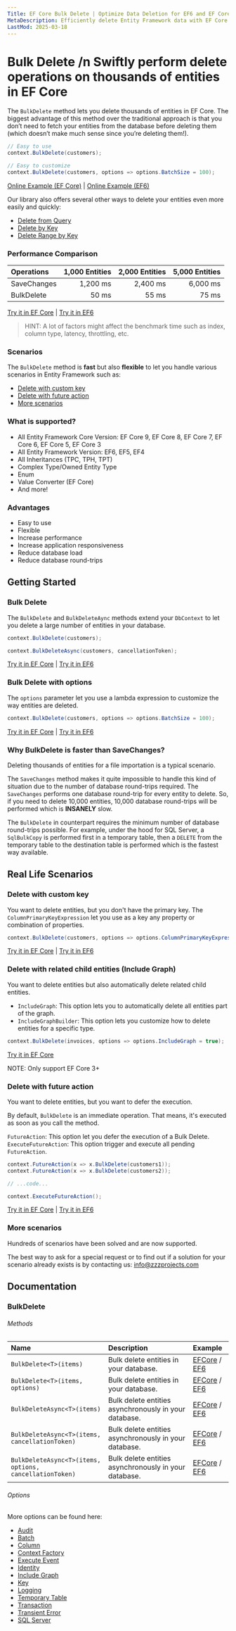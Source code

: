 ```yaml
---
Title: EF Core Bulk Delete | Optimize Data Deletion for EF6 and EF Core
MetaDescription: Efficiently delete Entity Framework data with EF Core Bulk Delete Extensions. Customize options to quickly delete large numbers of entities with ease, compatible with all EF versions including EF Core 7, 6, 5, 3, and EF6. Optimize your database operations - try it now.
LastMod: 2025-03-18
---
```


# Bulk Delete /n Swiftly perform delete operations on thousands of entities in EF Core

The `BulkDelete` method lets you delete thousands of entities in EF Core. The biggest advantage of this method over the traditional approach is that you don’t need to fetch your entities from the database before deleting them (which doesn’t make much sense since you’re deleting them!).

```csharp
// Easy to use
context.BulkDelete(customers);

// Easy to customize
context.BulkDelete(customers, options => options.BatchSize = 100);
```

[Online Example (EF Core)](https://dotnetfiddle.net/BCyXU6) | [Online Example (EF6)](https://dotnetfiddle.net/ESKZJq)

Our library also offers several other ways to delete your entities even more easily and quickly:
- [Delete from Query](/delete-from-query)
- [Delete by Key](/delete-by-key)
- [Delete Range by Key](/delete-range-by-key)

### Performance Comparison

| Operations      | 1,000 Entities | 2,000 Entities | 5,000 Entities |
| :-------------- | -------------: | -------------: | -------------: |
| SaveChanges     | 1,200 ms       | 2,400 ms       | 6,000 ms       |
| BulkDelete      | 50 ms          | 55 ms          | 75 ms         |

[Try it in EF Core](https://dotnetfiddle.net/9r3vLC) | [Try it in EF6](https://dotnetfiddle.net/qYjiA9)

> HINT: A lot of factors might affect the benchmark time such as index, column type, latency, throttling, etc.

### Scenarios
The `BulkDelete` method is **fast** but also **flexible** to let you handle various scenarios in Entity Framework such as:

- [Delete with custom key](#delete-with-custom-key)
- [Delete with future action](#delete-with-future-action)
- [More scenarios](#more-scenarios)

### What is supported?
- All Entity Framework Core Version: EF Core 9, EF Core 8, EF Core 7, EF Core 6, EF Core 5, EF Core 3
- All Entity Framework Version: EF6, EF5, EF4
- All Inheritances (TPC, TPH, TPT)
- Complex Type/Owned Entity Type
- Enum
- Value Converter (EF Core)
- And more!

### Advantages
- Easy to use
- Flexible
- Increase performance
- Increase application responsiveness
- Reduce database load
- Reduce database round-trips

## Getting Started

### Bulk Delete
The `BulkDelete` and `BulkDeleteAync` methods extend your `DbContext` to let you delete a large number of entities in your database.

```csharp
context.BulkDelete(customers);

context.BulkDeleteAsync(customers, cancellationToken);
```

[Try it in EF Core](https://dotnetfiddle.net/EO0Z1R) | [Try it in EF6](https://dotnetfiddle.net/10nw7a)

### Bulk Delete with options
The `options` parameter let you use a lambda expression to customize the way entities are deleted.

```csharp
context.BulkDelete(customers, options => options.BatchSize = 100);
```

[Try it in EF Core](https://dotnetfiddle.net/lIUiH2) | [Try it in EF6](https://dotnetfiddle.net/ygZVAu)

### Why BulkDelete is faster than SaveChanges?
Deleting thousands of entities for a file importation is a typical scenario.

The `SaveChanges` method makes it quite impossible to handle this kind of situation due to the number of database round-trips required. The `SaveChanges` performs one database round-trip for every entity to delete. So, if you need to delete 10,000 entities, 10,000 database round-trips will be performed which is **INSANELY** slow.

The `BulkDelete` in counterpart requires the minimum number of database round-trips possible. For example, under the hood for SQL Server, a `SqlBulkCopy` is performed first in a temporary table, then a `DELETE` from the temporary table to the destination table is performed which is the fastest way available.

## Real Life Scenarios

### Delete with custom key
You want to delete entities, but you don't have the primary key. The `ColumnPrimaryKeyExpression` let you use as a key any property or combination of properties.

```csharp
context.BulkDelete(customers, options => options.ColumnPrimaryKeyExpression = c => c.Code);    
```

[Try it in EF Core](https://dotnetfiddle.net/91wZzc) | [Try it in EF6](https://dotnetfiddle.net/9M6bKt)

### Delete with related child entities (Include Graph)
You want to delete entities but also automatically delete related child entities.

- `IncludeGraph`: This option lets you to automatically delete all entities part of the graph.
- `IncludeGraphBuilder`: This option lets you customize how to delete entities for a specific type.

```csharp
context.BulkDelete(invoices, options => options.IncludeGraph = true);
```

[Try it in EF Core](https://dotnetfiddle.net/SHM63t)

NOTE: Only support EF Core 3+

### Delete with future action
You want to delete entities, but you want to defer the execution.

By default, `BulkDelete` is an immediate operation. That means, it's executed as soon as you call the method.

`FutureAction`: This option let you defer the execution of a Bulk Delete.
`ExecuteFutureAction`: This option trigger and execute all pending `FutureAction`.

```csharp
context.FutureAction(x => x.BulkDelete(customers1));
context.FutureAction(x => x.BulkDelete(customers2));

// ...code...

context.ExecuteFutureAction();
```

[Try it in EF Core](https://dotnetfiddle.net/V6KsSl) | [Try it in EF6](https://dotnetfiddle.net/KovTrj) 

### More scenarios
Hundreds of scenarios have been solved and are now supported.

The best way to ask for a special request or to find out if a solution for your scenario already exists is by contacting us:
info@zzzprojects.com

## Documentation

### BulkDelete

###### Methods

| Name | Description | Example |
| :--- | :---------- | :------ |
| `BulkDelete<T>(items)` | Bulk delete entities in your database. | [EFCore](https://dotnetfiddle.net/gwc9hl) / [EF6](https://dotnetfiddle.net/4Jv1H6)|
| `BulkDelete<T>(items, options)` | Bulk delete entities in your database.  | [EFCore](https://dotnetfiddle.net/Qek2MJ) / [EF6](https://dotnetfiddle.net/IedG1h) |
| `BulkDeleteAsync<T>(items)` | Bulk delete entities asynchronously in your database. | [EFCore](https://dotnetfiddle.net/MJLo2d) / [EF6](https://dotnetfiddle.net/n5OhXL) |
| `BulkDeleteAsync<T>(items, cancellationToken)` | Bulk delete entities asynchronously in your database. | [EFCore](https://dotnetfiddle.net/rRL627) / [EF6](https://dotnetfiddle.net/RfSB6I) |
| `BulkDeleteAsync<T>(items, options, cancellationToken)` | Bulk delete entities asynchronously in your database. | [EFCore](https://dotnetfiddle.net/SZ54Px) / [EF6](https://dotnetfiddle.net/r1Hkw7) |

###### Options
More options can be found here:

- [Audit](https://entityframework-extensions.net/audit)
- [Batch](https://entityframework-extensions.net/batch)
- [Column](https://entityframework-extensions.net/column)
- [Context Factory](https://entityframework-extensions.net/context-factory)
- [Execute Event](https://entityframework-extensions.net/execute-event)
- [Identity](https://entityframework-extensions.net/identity)
- [Include Graph](https://entityframework-extensions.net/include-graph)
- [Key](https://entityframework-extensions.net/key)
- [Logging](https://entityframework-extensions.net/logging)
- [Temporary Table](https://entityframework-extensions.net/temporary-table)
- [Transaction](https://entityframework-extensions.net/transaction)
- [Transient Error](https://entityframework-extensions.net/transient-error)
- [SQL Server](https://entityframework-extensions.net/sql-server)
